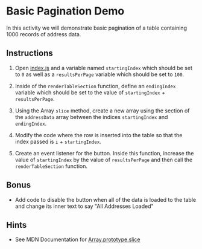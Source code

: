# Basic Pagination Demo

In this activity we will demonstrate basic pagination of a table containing 1000 records of address data.

## Instructions

1. Open [index.js](Unsolved/index.js) and a variable named `startingIndex` which should be set to `0` as well as a `resultsPerPage` variable which should be set to `100`.

2. Inside of the `renderTableSection` function, define an `endingIndex` variable which should be set to the value of `startingIndex` + `resultsPerPage`.

3. Using the Array `slice` method, create a new array using the section of the `addressData` array between the indices `startingIndex` and `endingIndex`.

4. Modify the code where the row is inserted into the table so that the index passed is `i` + `startingIndex`.

5. Create an event listener for the button. Inside this function, increase the value of `startingIndex` by the value of `resultsPerPage` and then call the `renderTableSection` function.

## Bonus

* Add code to disable the button when all of the data is loaded to the table and change its inner text to say "All Addresses Loaded"

## Hints

* See MDN Documentation for [Array.prototype.slice](https://developer.mozilla.org/en-US/docs/Web/JavaScript/Reference/Global_Objects/Array/slice?v=example)
